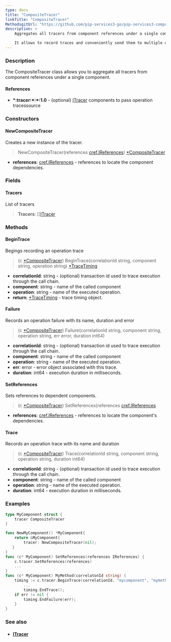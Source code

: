 ```yaml
---
type: docs
title: "CompositeTracer"
linkTitle: "CompositeTracer"
MethodsgitUrl: "https://github.com/pip-services3-go/pip-services3-components-go"
description: >
    Aggregates all tracers from component references under a single component.

    It allows to record traces and conveniently send them to multiple destinations. 
---
```


### Description

The CompositeTracer class allows you to aggregate all tracers from component references under a single component.

#### References

- **\*:tracer:\*:\*:1.0** - (optional) [ITracer](../itracer) components to pass operation tracessource

### Constructors

#### NewCompositeTracer
Creates a new instance of the tracer.

> NewCompositeTracer(references [cref.IReferences](../../../commons/refer/ireferences)) [*CompositeTracer]()

- **references**: [cref.IReferences](../../../commons/refer/ireferences) - references to locate the component dependencies.

### Fields

<span class="hide-title-link">

#### Tracers
List of tracers
> **Tracers**: [][ITracer](../itracer)

</span>

### Methods

#### BeginTrace
Begings recording an operation trace

> (c [*CompositeTracer]()) BeginTrace(correlationId string, component string, operation string) [*TraceTiming](../trace_timing)

- **correlationId**: string - (optional) transaction id used to trace execution through the call chain.
- **component**: string - name of the called component
- **operation**: string - name of the executed operation.
- **return**: [*TraceTiming](../trace_timing) - trace timing object.


#### Failure
Records an operation failure with its name, duration and error

> (c [*CompositeTracer]()) Failure(correlationId string, component string, operation string, err error, duration int64)

- **correlationId**: string - (optional) transaction id used to trace execution through the call chain.
- **component**: string - name of the called component
- **operation**: string - name of the executed operation.
- **err**: error - error object associated with this trace.
- **duration**: int64 - execution duration in milliseconds.


#### SetReferences
Sets references to dependent components.

> (c [*CompositeTracer]()) SetReferences(references [cref.IReferences](../../../commons/refer/ireferences)

- **references**: [cref.IReferences](../../../commons/refer/ireferences) - references to locate the component's dependencies.

#### Trace
Records an operation trace with its name and duration

> (c [*CompositeTracer]()) Trace(correlationId string, component string, operation string, duration int64)

- **correlationId**: string - (optional) transaction id used to trace execution through the call chain.
- **component**: string - name of the called component
- **operation**: string - name of the executed operation.
- **duration**: int64 - execution duration in milliseconds.

### Examples

```go
type MyComponent struct {
    tracer CompositeTracer
}

func NewMyComponent() *MyComponent{
	return &MyComponent{
		tracer: NewCompositeTracer(nil);
   }
}
func (c* MyComponent) SetReferences(references IReferences) {
    c.tracer.SetReferences(references)
    ...
}
func (c* MyComponent) MyMethod(correlatonId string) {
    timing := c.tracer.BeginTrace(correlationId, "mycomponent", "mymethod");
        ...
        timing.EndTrace();
    if err != nil {
        timing.EndFailure(err);
    }
}
```

### See also
- #### [ITracer](../itracer)
